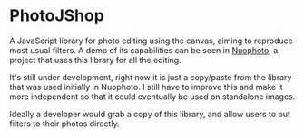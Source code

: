 PhotoJShop
==========

A JavaScript library for photo editing using the canvas, aiming to reproduce most usual filters.
A demo of its capabilities can be seen in [Nuophoto](https://github.com/aurbano/nuophoto), a project that uses this library for all the editing.

It's still under development, right now it is just a copy/paste from the library that was used initially in Nuophoto. I still have to improve this and make it more independent so that it could eventually be used on standalone images.

Ideally a developer would grab a copy of this library, and allow users to put filters to their photos directly.
